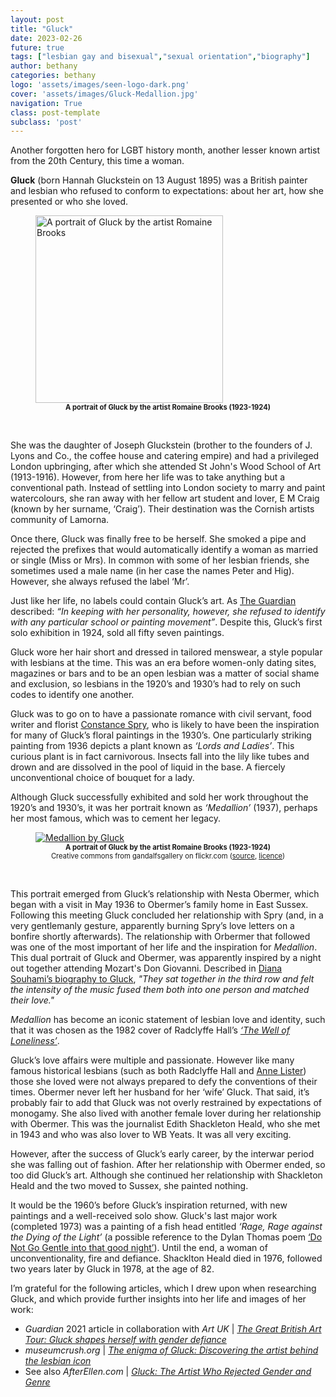 ```yaml
---
layout: post
title: "Gluck"
date: 2023-02-26
future: true
tags: ["lesbian gay and bisexual","sexual orientation","biography"]
author: bethany
categories: bethany
logo: 'assets/images/seen-logo-dark.png'
cover: 'assets/images/Gluck-Medallion.jpg'
navigation: True
class: post-template
subclass: 'post'
---
```


Another forgotten hero for LGBT history month, another lesser known artist from the 20th Century, this time a woman.

**Gluck** (born Hannah Gluckstein on 13 August 1895) was a British painter and lesbian who refused to conform to expectations: about her art, how she presented or who she loved.

<figure>
    <a href="https://commons.wikimedia.org/wiki/File:Hannah_Gluckstein_SAAM-1970.70_2.jpg" target="_blank">
        <img src="https://upload.wikimedia.org/wikipedia/commons/0/0b/Hannah_Gluckstein_SAAM-1970.70_2.jpg"  width="300" alt="A portrait of Gluck by the artist Romaine Brooks">
    </a>
    <figcaption style="text-align: center; font-size:.8em;"><strong>A portrait of Gluck by the artist Romaine Brooks (1923-1924)</strong></figcaption>
</figure>
&nbsp;

She was the daughter of Joseph Gluckstein (brother to the founders of J. Lyons and Co., the coffee house and catering empire) and had a privileged London upbringing, after which she attended St John's Wood School of Art (1913-1916).  However, from here her life was to take anything but a conventional path.  Instead of settling into London society to marry and paint watercolours, she ran away with her fellow art student and lover, E M Craig (known by her surname, ‘Craig’).  Their destination was the Cornish artists community of Lamorna.

Once there, Gluck was finally free to be herself.  She smoked a pipe and rejected the prefixes that would automatically identify a woman as married or single (Miss or Mrs).  In common with some of her lesbian friends, she sometimes used a male name (in her case the names Peter and Hig).  However, she always refused the label ‘Mr’.

Just like her life, no labels could contain Gluck’s art.  As [The Guardian](https://www.theguardian.com/artanddesign/gallery/2017/feb/08/gluck-painter-fine-art-society) described: _“In keeping with her personality, however, she refused to identify with any particular school or painting movement”_.  Despite this, Gluck’s first solo exhibition in 1924, sold all fifty seven paintings.  

Gluck wore her hair short and dressed in tailored menswear, a style popular with lesbians at the time.  This was an era before women-only dating sites, magazines or bars and to be an open lesbian was a matter of social shame and exclusion, so lesbians in the 1920’s and 1930’s had to rely on such codes to identify one another.

Gluck was to go on to have a passionate romance with civil servant, food writer and florist [Constance Spry](https://en.wikipedia.org/wiki/Constance_Spry), who is likely to have been the inspiration for many of Gluck’s floral paintings in the 1930’s.  One particularly striking painting from 1936 depicts a plant known as _‘Lords and Ladies’_.  This curious plant is in fact carnivorous.  Insects fall into the lily like tubes and drown and are dissolved in the pool of liquid in the base.  A fiercely unconventional choice of bouquet for a lady.

Although Gluck successfully exhibited and sold her work throughout the 1920’s and 1930’s, it was her portrait known as _‘Medallion’_ (1937), perhaps her most famous, which was to cement her legacy.

<figure>
    <a href="https://www.flickr.com/photos/gandalfsgallery/51121322455" target="_blank">
        <img src="https://live.staticflickr.com/65535/51121322455_b332f19d77_w.jpg"  alt="Medallion by Gluck">
    </a>
    <figcaption style="text-align: center; font-size:.8em;"><strong>A portrait of Gluck by the artist Romaine Brooks (1923-1924)</strong></figcaption>
    <figcaption style="text-align: center; font-size:.8em;">Creative commons from gandalfsgallery on flickr.com (<a href="https://www.flickr.com/photos/gandalfsgallery/51121322455" target="_blank">source</a>, <a href="https://creativecommons.org/licenses/by-nc-sa/2.0/" target="_blank">licence</a>)</figcaption>
</figure>
&nbsp;

This portrait emerged from Gluck’s relationship with Nesta Obermer, which began with a visit in May 1936 to Obermer’s family home in East Sussex.  Following this meeting Gluck concluded her relationship with Spry (and, in a very gentlemanly gesture, apparently burning Spry’s love letters on a bonfire shortly afterwards).  The relationship with Orbermer that followed was one of the most important of her life and the inspiration for _Medallion_.  This dual portrait of Gluck and Obermer, was apparently inspired by a night out together attending Mozart's Don Giovanni.  Described in [Diana Souhami’s biography to Gluck](https://dianasouhami.com/book/gluck/), _"They sat together in the third row and felt the intensity of the music fused them both into one person and matched their love."_

_Medallion_ has become an iconic statement of lesbian love and identity, such that it was chosen as the 1982 cover of Radclyffe Hall’s [_‘The Well of Loneliness’_](https://www.goodreads.com/book/show/129223.The_Well_of_Loneliness).

Gluck’s love affairs were multiple and passionate.  However like many famous historical lesbians (such as both Radclyffe Hall and [Anne Lister](https://en.wikipedia.org/wiki/Anne_Lister)) those she loved were not always prepared to defy the conventions of their times.  Obermer never left her husband for her ‘wife’ Gluck.  That said, it’s probably fair to add that Gluck was not overly restrained by expectations of monogamy.  She also lived with another female lover during her relationship with Obermer.  This was the journalist Edith Shackleton Heald, who she met in 1943 and who was also lover to WB Yeats.  It was all very exciting.

However, after the success of Gluck’s early career, by the interwar period she was falling out of fashion.  After her relationship with Obermer ended, so too did Gluck’s art.  Although she continued her relationship with Shackleton Heald and the two moved to Sussex, she painted nothing.

It would be the 1960’s before Gluck’s inspiration returned, with new paintings and a well-received solo show.  Gluck's last major work (completed 1973) was a painting of a fish head entitled _‘Rage, Rage against the Dying of the Light’_ (a possible reference to the Dylan Thomas poem [‘Do Not Go Gentle into that good night’](https://poets.org/poem/do-not-go-gentle-good-night)).  Until the end, a woman of unconventionality, fire and defiance.  Shacklton Heald died in 1976, followed two years later by Gluck in 1978, at the age of 82.

I’m grateful for the following articles, which I drew upon when researching Gluck, and which provide further insights into her life and images of her work:
- _Guardian_ 2021 article in collaboration with _Art UK_ \| [_The Great British Art Tour: Gluck shapes herself with gender defiance_](https://www.theguardian.com/artanddesign/2021/feb/02/the-great-british-art-tour-national-portait-gallery-london-gluck)
- _museumcrush.org_ \| _[The enigma of Gluck: Discovering the artist behind the lesbian icon](https://museumcrush.org/the-enigma-of-gluck-discovering-the-artist-behind-the-lesbian-icon/)_
- See also _AfterEllen.com_ \| _[Gluck: The Artist Who Rejected Gender and Genre](https://afterellen.com/gluck-the-lesbian-artist-who-rejected-gender-and-genre/)_
